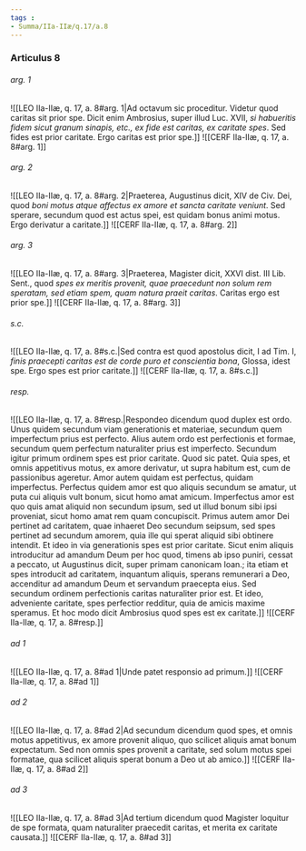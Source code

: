 ```yaml
---
tags : 
- Summa/IIa-IIæ/q.17/a.8
---
```


### Articulus 8

###### arg. 1
![[LEO IIa-IIæ, q. 17, a. 8#arg. 1|Ad octavum sic proceditur. Videtur quod caritas sit prior spe. Dicit enim Ambrosius, super illud Luc. XVII, *si habueritis fidem sicut granum sinapis, etc., ex fide est caritas, ex caritate spes*. Sed fides est prior caritate. Ergo caritas est prior spe.]]
![[CERF IIa-IIæ, q. 17, a. 8#arg. 1]]

###### arg. 2
![[LEO IIa-IIæ, q. 17, a. 8#arg. 2|Praeterea, Augustinus dicit, XIV de Civ. Dei, quod *boni motus atque affectus ex amore et sancta caritate veniunt*. Sed sperare, secundum quod est actus spei, est quidam bonus animi motus. Ergo derivatur a caritate.]]
![[CERF IIa-IIæ, q. 17, a. 8#arg. 2]]

###### arg. 3
![[LEO IIa-IIæ, q. 17, a. 8#arg. 3|Praeterea, Magister dicit, XXVI dist. III Lib. Sent., quod *spes ex meritis provenit, quae praecedunt non solum rem speratam, sed etiam spem, quam natura praeit caritas*. Caritas ergo est prior spe.]]
![[CERF IIa-IIæ, q. 17, a. 8#arg. 3]]

###### s.c.
![[LEO IIa-IIæ, q. 17, a. 8#s.c.|Sed contra est quod apostolus dicit, I ad Tim. I, *finis praecepti caritas est de corde puro et conscientia bona*, Glossa, idest spe. Ergo spes est prior caritate.]]
![[CERF IIa-IIæ, q. 17, a. 8#s.c.]]

###### resp.
![[LEO IIa-IIæ, q. 17, a. 8#resp.|Respondeo dicendum quod duplex est ordo. Unus quidem secundum viam generationis et materiae, secundum quem imperfectum prius est perfecto. Alius autem ordo est perfectionis et formae, secundum quem perfectum naturaliter prius est imperfecto. Secundum igitur primum ordinem spes est prior caritate. Quod sic patet. Quia spes, et omnis appetitivus motus, ex amore derivatur, ut supra habitum est, cum de passionibus ageretur. Amor autem quidam est perfectus, quidam imperfectus. Perfectus quidem amor est quo aliquis secundum se amatur, ut puta cui aliquis vult bonum, sicut homo amat amicum. Imperfectus amor est quo quis amat aliquid non secundum ipsum, sed ut illud bonum sibi ipsi proveniat, sicut homo amat rem quam concupiscit. Primus autem amor Dei pertinet ad caritatem, quae inhaeret Deo secundum seipsum, sed spes pertinet ad secundum amorem, quia ille qui sperat aliquid sibi obtinere intendit. Et ideo in via generationis spes est prior caritate. Sicut enim aliquis introducitur ad amandum Deum per hoc quod, timens ab ipso puniri, cessat a peccato, ut Augustinus dicit, super primam canonicam Ioan.; ita etiam et spes introducit ad caritatem, inquantum aliquis, sperans remunerari a Deo, accenditur ad amandum Deum et servandum praecepta eius. Sed secundum ordinem perfectionis caritas naturaliter prior est. Et ideo, adveniente caritate, spes perfectior redditur, quia de amicis maxime speramus. Et hoc modo dicit Ambrosius quod spes est ex caritate.]]
![[CERF IIa-IIæ, q. 17, a. 8#resp.]]

###### ad 1
![[LEO IIa-IIæ, q. 17, a. 8#ad 1|Unde patet responsio ad primum.]]
![[CERF IIa-IIæ, q. 17, a. 8#ad 1]]

###### ad 2
![[LEO IIa-IIæ, q. 17, a. 8#ad 2|Ad secundum dicendum quod spes, et omnis motus appetitivus, ex amore provenit aliquo, quo scilicet aliquis amat bonum expectatum. Sed non omnis spes provenit a caritate, sed solum motus spei formatae, qua scilicet aliquis sperat bonum a Deo ut ab amico.]]
![[CERF IIa-IIæ, q. 17, a. 8#ad 2]]

###### ad 3
![[LEO IIa-IIæ, q. 17, a. 8#ad 3|Ad tertium dicendum quod Magister loquitur de spe formata, quam naturaliter praecedit caritas, et merita ex caritate causata.]]
![[CERF IIa-IIæ, q. 17, a. 8#ad 3]]

